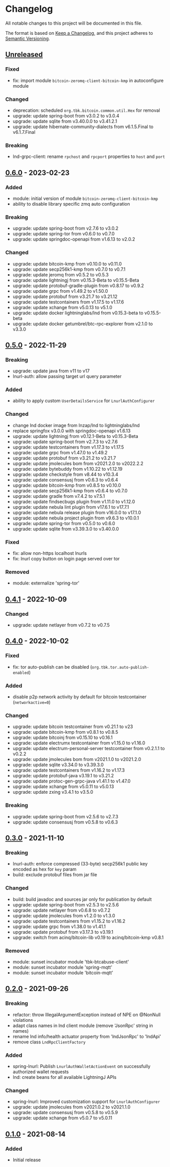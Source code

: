 # Changelog
All notable changes to this project will be documented in this file.

The format is based on [Keep a Changelog](https://keepachangelog.com/en/1.0.0/),
and this project adheres to [Semantic Versioning](https://semver.org/spec/v2.0.0.html).

## [Unreleased]
### Fixed
- fix: import module `bitcoin-zeromq-client-bitcoin-kmp` in autoconfigure module

### Changed
- deprecation: scheduled `org.tbk.bitcoin.common.util.Hex` for removal
- upgrade: update spring-boot from v3.0.2 to v3.0.4
- upgrade: update sqlite from v3.40.0.0 to v3.41.2.1
- upgrade: update hibernate-community-dialects from v6.1.5.Final to v6.1.7.Final

### Breaking
- lnd-grpc-client: rename `rpchost` and `rpcport` properties to `host` and `port`

## [0.6.0] - 2023-02-23
### Added
- module: initial version of module `bitcoin-zeromq-client-bitcoin-kmp`
- ability to disable library specific zmq auto configuration

### Breaking
- upgrade: update spring-boot from v2.7.6 to v3.0.2
- upgrade: update spring-tor from v0.6.0 to v0.7.0
- upgrade: update springdoc-openapi from v1.6.13 to v2.0.2

### Changed
- upgrade: update bitcoin-kmp from v0.10.0 to v0.11.0
- upgrade: update secp256k1-kmp from v0.7.0 to v0.7.1
- upgrade: update jeromq from v0.5.2 to v0.5.3
- upgrade: update lightningj from v0.15.3-Beta to v0.15.5-Beta
- upgrade: update protobuf-gradle-plugin from v0.8.17 to v0.9.2
- upgrade: update grpc from v1.49.2 to v1.50.0
- upgrade: update protobuf from v3.21.7 to v3.21.12
- upgrade: update testcontainers from v1.17.5 to v1.17.6
- upgrade: update xchange from v5.0.13 to v5.1.0
- upgrade: update docker lightninglabs/lnd from v0.15.3-beta to v0.15.5-beta
- upgrade: update docker getumbrel/btc-rpc-explorer from v2.1.0 to v3.3.0

## [0.5.0] - 2022-11-29
### Breaking
- upgrade: update java from v11 to v17
- lnurl-auth: allow passing target url query parameter

### Added
- ability to apply custom `UserDetailsService` for `LnurlAuthConfigurer`

### Changed
- change lnd docker image from lnzap/lnd to lightninglabs/lnd
- replace springfox v3.0.0 with springdoc-openapi v1.6.13
- upgrade: update lightningj from v0.12.1-Beta to v0.15.3-Beta
- upgrade: update spring-boot from v2.7.3 to v2.7.6
- upgrade: update testcontainers from v1.17.3 to v1.17.5
- upgrade: update grpc from v1.47.0 to v1.49.2
- upgrade: update protobuf from v3.21.2 to v3.21.7
- upgrade: update jmolecules bom from v2021.2.0 to v2022.2.2
- upgrade: update bytebuddy from v1.10.22 to v1.12.19
- upgrade: update checkstyle from v8.44 to v10.3.4
- upgrade: update consensusj from v0.6.3 to v0.6.4
- upgrade: update bitcoin-kmp from v0.8.5 to v0.10.0
- upgrade: update secp256k1-kmp from v0.6.4 to v0.7.0
- upgrade: update gradle from v7.4.2 to v7.5.1
- upgrade: update findsecbugs plugin from v1.11.0 to v1.12.0
- upgrade: update nebula lint plugin from v17.6.1 to v17.7.1
- upgrade: update nebula release plugin from v16.0.0 to v17.1.0
- upgrade: update nebula project plugin from v9.6.3 to v10.0.1
- upgrade: update spring-tor from v0.5.0 to v0.6.0
- upgrade: update sqlite from v3.39.3.0 to v3.40.0.0

### Fixed
- fix: allow non-https localhost lnurls
- fix: lnurl copy button on login page served over tor

### Removed
- module: externalize 'spring-tor'

## [0.4.1] - 2022-10-09
### Changed
- upgrade: update netlayer from v0.7.2 to v0.7.5

## [0.4.0] - 2022-10-02
### Fixed
- fix: tor auto-publish can be disabled (`org.tbk.tor.auto-publish-enabled`)

### Added
- disable p2p network activity by default for bitcoin testcontainer (`networkactive=0`)

### Changed
- upgrade: update bitcoin testcontainer from v0.21.1 to v23
- upgrade: update bitcoin-kmp from v0.8.1 to v0.8.5
- upgrade: update bitcoinj from v0.15.10 to v0.16.1
- upgrade: update electrumx testcontainer from v1.15.0 to v1.16.0
- upgrade: update electrum-personal-server testcontainer from v0.2.1.1 to v0.2.2
- upgrade: update jmolecules bom from v2021.1.0 to v2021.2.0
- upgrade: update sqlite v3.34.0 to v3.39.3.0
- upgrade: update testcontainers from v1.16.2 to v1.17.3
- upgrade: update protobuf-java v3.19.1 to v3.21.2
- upgrade: update protoc-gen-grpc-java v1.41.1 to v1.47.0
- upgrade: update xchange from v5.0.11 to v5.0.13
- upgrade: update zxing v3.4.1 to v3.5.0

### Breaking
- upgrade: update spring-boot from v2.5.6 to v2.7.3
- upgrade: update consensusj from v0.5.8 to v0.6.3

## [0.3.0] - 2021-11-10
### Breaking
- lnurl-auth: enforce compressed (33-byte) secp256k1 public key encoded as hex for `key` param
- build: exclude protobuf files from jar file

### Changed
- build: build javadoc and sources jar only for publication by default
- upgrade: update spring-boot from v2.5.3 to v2.5.6
- upgrade: update netlayer from v0.6.8 to v0.7.2
- upgrade: update jmolecules from v1.2.0 to v1.3.0
- upgrade: update testcontainers from v1.15.2 to v1.16.2
- upgrade: update grpc from v1.38.0 to v1.41.1
- upgrade: update protobuf from v3.17.3 to v3.19.1
- upgrade: switch from acinq/bitcoin-lib v0.19 to acinq/bitcoin-kmp v0.8.1

### Removed
- module: sunset incubator module 'tbk-btcabuse-client'
- module: sunset incubator module 'spring-mqtt'
- module: sunset incubator module 'bitcoin-mqtt'
  
## [0.2.0] - 2021-09-26
### Breaking
- refactor: throw IllegalArgumentException instead of NPE on @NonNull violations
- adapt class names in lnd client module (remove 'JsonRpc' string in names)
- rename lnd info/health actuator property from 'lndJsonRpc' to 'lndApi'
- remove class `LndRpcClientFactory`

### Added
- spring-lnurl: Publish `LnurlAuthWalletActionEvent` on successfully authorized wallet requests
- lnd: create beans for all available LightningJ APIs

### Changed
- spring-lnurl: Improved customization support for `LnurlAuthConfigurer`
- upgrade: update jmolecules from v2021.0.2 to v2021.1.0
- upgrade: update consensusj from v0.5.8 to v0.5.9
- upgrade: update xchange from v5.0.7 to v5.0.11

## [0.1.0] - 2021-08-14
### Added
- Initial release

[Unreleased]: https://github.com/theborakompanioni/bitcoin-spring-boot-starter/compare/0.6.0...HEAD
[0.6.0]: https://github.com/theborakompanioni/bitcoin-spring-boot-starter/compare/0.5.0...0.6.0
[0.5.0]: https://github.com/theborakompanioni/bitcoin-spring-boot-starter/compare/0.4.1...0.5.0
[0.4.1]: https://github.com/theborakompanioni/bitcoin-spring-boot-starter/compare/0.4.0...0.4.1
[0.4.0]: https://github.com/theborakompanioni/bitcoin-spring-boot-starter/compare/0.3.0...0.4.0
[0.3.0]: https://github.com/theborakompanioni/bitcoin-spring-boot-starter/compare/0.2.0...0.3.0
[0.2.0]: https://github.com/theborakompanioni/bitcoin-spring-boot-starter/compare/0.1.0...0.2.0
[0.1.0]: https://github.com/theborakompanioni/bitcoin-spring-boot-starter/releases/tag/0.1.0
